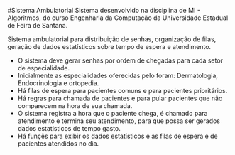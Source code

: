#Sistema Ambulatorial
Sistema desenvolvido na disciplina de MI - Algoritmos, do curso Engenharia da Computação da Universidade Estadual de Feira de Santana.

Sistema ambulatorial para distribuição de senhas, organização de filas, geração de dados estatísticos sobre tempo de espera e atendimento.
- O sistema deve gerar senhas por ordem de chegadas para cada setor de especialidade.
- Inicialmente as especialidades oferecidas pelo foram: Dermatologia, Endocrinologia e ortopedia.
- Há filas de espera para pacientes comuns e para pacientes prioritários.
- Há regras para chamada de pacientes e para pular pacientes que não comparecem na hora de sua chamada.
- O sistema registra a hora que o paciente chega, é chamado para atendimento e termina seu atendimento, para que possa ser gerados dados estatisticos de tempo gasto.
- Há funçẽs para exibir os dados estatísticos e as filas de espera e de pacientes atendidos no dia.
